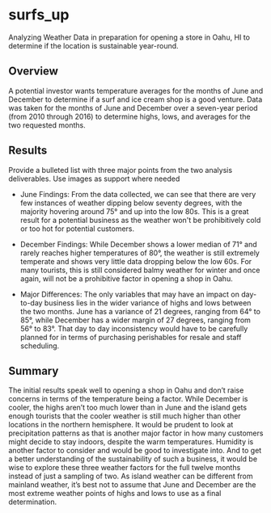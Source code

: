 # surfs_up
Analyzing Weather Data in preparation for opening a store in Oahu, HI to determine if the location is sustainable year-round.

## Overview
A potential investor wants temperature averages for the months of June and December to determine if a surf and ice cream shop is a good venture.  Data was taken for the months of June and December over a seven-year period (from 2010 through 2016) to determine highs, lows, and averages for the two requested months.

## Results
Provide a bulleted list with three major points from the two analysis deliverables. Use images as support where needed
* June Findings:
From the data collected, we can see that there are very few instances of weather dipping below seventy degrees, with the majority hovering around 75° and up into the low 80s.  This is a great result for a potential business as the weather won't be prohibitively cold or too hot for potential customers.

* December Findings:
While December shows a lower median of 71° and rarely reaches higher temperatures of 80°, the weather is still extremely temperate and shows very little data dropping below the low 60s.  For many tourists, this is still considered balmy weather for winter and once again, will not be a prohibitive factor in opening a shop in Oahu.
 
* Major Differences:
The only variables that may have an impact on day-to-day business lies in the wider variance of highs and lows between the two months.  June has a variance of 21 degrees, ranging from 64° to 85°, while December has a wider margin of 27 degrees, ranging from 56° to 83°.  That day to day inconsistency would have to be carefully planned for in terms of purchasing perishables for resale and staff scheduling.

## Summary
The initial results speak well to opening a shop in Oahu and don’t raise concerns in terms of the temperature being a factor.  While December is cooler, the highs aren’t too much lower than in June and the island gets enough tourists that the cooler weather is still much higher than other locations in the northern hemisphere.  It would be prudent to look at precipitation patterns as that is another major factor in how many customers might decide to stay indoors, despite the warm temperatures.  Humidity is another factor to consider and would be good to investigate into.  And to get a better understanding of the sustainability of such a business, it would be wise to explore these three weather factors for the full twelve months instead of just a sampling of two.  As island weather can be different from mainland weather, it’s best not to assume that June and December are the most extreme weather points of highs and lows to use as a final determination.

